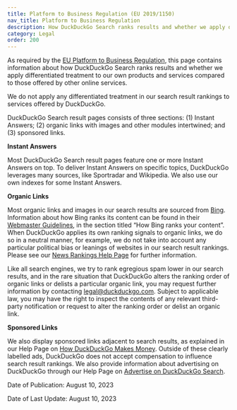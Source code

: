 ```yaml
---
title: Platform to Business Regulation (EU 2019/1150)
nav_title: Platform to Business Regulation
description: How DuckDuckGo Search ranks results and whether we apply differentiated treatment to our own products and services compared to those offered by other online services.
category: Legal
order: 200
---
```


As required by the [EU Platform to Business Regulation](https://eur-lex.europa.eu/legal-content/EN/TXT/?uri=CELEX:32019R1150), this page contains information about how DuckDuckGo Search ranks results and whether we apply differentiated treatment to our own products and services compared to those offered by other online services.

We do not apply any differentiated treatment in our search result rankings to services offered by DuckDuckGo.

DuckDuckGo Search result pages consists of three sections: (1) Instant Answers; (2) organic links with images and other modules intertwined; and (3) sponsored links.

**Instant Answers**

Most DuckDuckGo Search result pages feature one or more Instant Answers on top. To deliver Instant Answers on specific topics, DuckDuckGo leverages many sources, like Sportradar and Wikipedia. We also use our own indexes for some Instant Answers.

**Organic Links**

Most organic links and images in our search results are sourced from [Bing](https://www.bing.com/webmasters/help/webmasters-guidelines-30fba23a). Information about how Bing ranks its content can be found in their [Webmaster Guidelines](https://www.bing.com/webmasters/help/webmasters-guidelines-30fba23a), in the section titled “How Bing ranks your content”. When DuckDuckGo applies its own ranking signals to organic links, we do so in a neutral manner, for example, we do not take into account any particular political bias or leanings of websites in our search result rankings. Please see our <a href="{{ site.baseurl }}/results/news-rankings">News Rankings Help Page</a> for further information.

Like all search engines, we try to rank egregious spam lower in our search results, and in the rare situation that DuckDuckGo alters the ranking order of organic links or delists a particular organic link, you may request further information by contacting [legal@duckduckgo.com](mailto:legal@duckduckgo.com). Subject to applicable law, you may have the right to inspect the contents of any relevant third-party notification or request to alter the ranking order or delist an organic link.

**Sponsored Links**

We also display sponsored links adjacent to search results, as explained in our Help Page on <a href="{{ site.baseurl}}/company/how-duckduckgo-makes-money/">How DuckDuckGo Makes Money</a>. Outside of these clearly labelled ads, DuckDuckGo does not accept compensation to influence search result rankings. We also provide information about advertising on DuckDuckGo through our Help Page on <a href="{{ site.baseurl}}/company/advertise-on-duckduckgo-search/">Advertise on DuckDuckGo Search</a>.

Date of Publication: August 10, 2023

Date of Last Update: August 10, 2023

